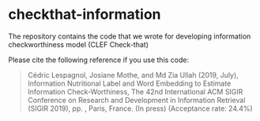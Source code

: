 # checkthat-information
The repository contains the code that we wrote for developing information checkworthiness model (CLEF Check-that)

Please cite the following reference if you use this code:

> Cédric Lespagnol, Josiane Mothe, and Md Zia Ullah (2019, July), Information Nutritional Label and Word Embedding to Estimate Information Check-Worthiness, The 42nd International ACM SIGIR Conference on Research and Development in Information Retrieval (SIGIR 2019), pp. , Paris, France. (In press) (Acceptance rate: 24.4%)

